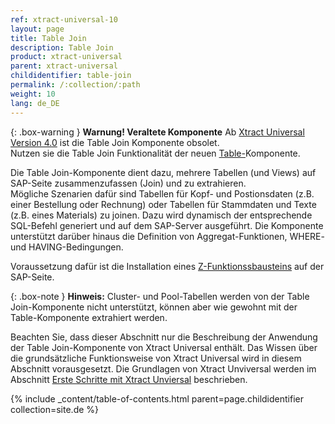 ```yaml
---
ref: xtract-universal-10
layout: page
title: Table Join
description: Table Join
product: xtract-universal
parent: xtract-universal
childidentifier: table-join
permalink: /:collection/:path
weight: 10
lang: de_DE
---
```


{: .box-warning }
**Warnung! Veraltete Komponente** 
Ab [Xtract Universal Version 4.0](https://kb.theobald-software.com/release-notes/XtractUniversal-4.0.0.html) ist die Table Join Komponente obsolet.<br>
Nutzen sie die Table Join Funktionalität der neuen [Table-](./table/table-joins)Komponente.


Die Table Join-Komponente dient dazu, mehrere Tabellen (und Views) auf SAP-Seite zusammenzufassen (Join) und zu extrahieren.  
Mögliche Szenarien dafür sind Tabellen für Kopf- und Postionsdaten (z.B. einer Bestellung oder Rechnung) oder Tabellen für Stammdaten und Texte (z.B. eines Materials) zu joinen.
Dazu wird dynamisch der entsprechende SQL-Befehl generiert und auf dem SAP-Server ausgeführt. 
Die Komponente unterstützt darüber hinaus die Definition von Aggregat-Funktionen, WHERE- und HAVING-Bedingungen. 

Voraussetzung dafür ist die Installation eines [Z-Funktionssbausteins](./sap-customizing/funktionsbaustein-fuer-table-extraktion) auf der SAP-Seite. 

{: .box-note }
**Hinweis:** Cluster- und Pool-Tabellen werden von der Table Join-Komponente nicht unterstützt, können aber wie gewohnt mit der Table-Komponente extrahiert werden. 

Beachten Sie, dass dieser Abschnitt nur die Beschreibung der Anwendung der Table Join-Komponente von Xtract Universal enthält. Das Wissen über die grundsätzliche Funktionsweise von Xtract Universal wird in diesem Abschnitt vorausgesetzt. 
Die Grundlagen von Xtract Unviversal werden im Abschnitt [Erste Schritte mit Xtract Unviersal](./erste-schritte-mit-xu) beschrieben.


{% include _content/table-of-contents.html parent=page.childidentifier collection=site.de %}